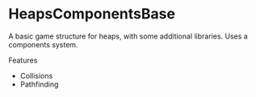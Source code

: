 # HeapsComponentsBase
A basic game structure for heaps, with some additional libraries.
Uses a components system.

Features
  - Collisions
  - Pathfinding
